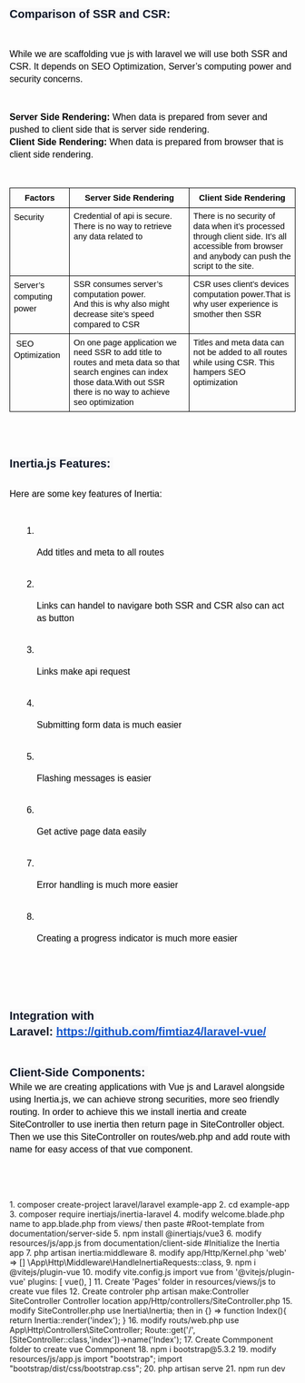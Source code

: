 <p dir="ltr" style="line-height:1.38;margin-top:0pt;margin-bottom:0pt;"><span style="font-size:15pt;font-family:Arial,sans-serif;color:#101828;background-color:#f9f9fa;font-weight:700;font-style:normal;font-variant:normal;text-decoration:none;vertical-align:baseline;white-space:pre;white-space:pre-wrap;">Comparison of SSR and CSR:</span></p>
<p><br></p>
<p dir="ltr" style="line-height:1.38;margin-top:0pt;margin-bottom:0pt;"><span style="font-size:12pt;font-family:Arial,sans-serif;color:#000000;background-color:transparent;font-weight:400;font-style:normal;font-variant:normal;text-decoration:none;vertical-align:baseline;white-space:pre;white-space:pre-wrap;">While we are scaffolding vue js with laravel we will use both SSR and CSR. It depends on SEO Optimization, Server&rsquo;s computing power and security concerns.</span></p>
<p><br></p>
<p dir="ltr" style="line-height:1.38;margin-top:0pt;margin-bottom:0pt;"><span style="font-size:12pt;font-family:Arial,sans-serif;color:#000000;background-color:transparent;font-weight:700;font-style:normal;font-variant:normal;text-decoration:none;vertical-align:baseline;white-space:pre;white-space:pre-wrap;">Server Side Rendering:&nbsp;</span><span style="font-size:12pt;font-family:Arial,sans-serif;color:#000000;background-color:transparent;font-weight:400;font-style:normal;font-variant:normal;text-decoration:none;vertical-align:baseline;white-space:pre;white-space:pre-wrap;">When data is prepared from sever and pushed to client side that is server side rendering.</span></p>
<p dir="ltr" style="line-height:1.38;margin-top:0pt;margin-bottom:0pt;"><span style="font-size:12pt;font-family:Arial,sans-serif;color:#000000;background-color:transparent;font-weight:700;font-style:normal;font-variant:normal;text-decoration:none;vertical-align:baseline;white-space:pre;white-space:pre-wrap;">Client Side Rendering:&nbsp;</span><span style="font-size:12pt;font-family:Arial,sans-serif;color:#000000;background-color:transparent;font-weight:400;font-style:normal;font-variant:normal;text-decoration:none;vertical-align:baseline;white-space:pre;white-space:pre-wrap;">When data is prepared from browser that is client side rendering.</span></p>
<p><br></p>
<div dir="ltr" style="margin-left:0pt;" align="center">
    <table style="border:none;border-collapse:collapse;">
        <tbody>
            <tr style="height:0pt;">
                <td style="border-left:solid #000000 1pt;border-right:solid #000000 1pt;border-bottom:solid #000000 1pt;border-top:solid #000000 1pt;vertical-align:top;padding:5pt 5pt 5pt 5pt;overflow:hidden;overflow-wrap:break-word;">
                    <p dir="ltr" style="line-height:1.38;text-align: center;margin-top:0pt;margin-bottom:0pt;"><span style="font-size:11pt;font-family:Arial,sans-serif;color:#000000;background-color:transparent;font-weight:700;font-style:normal;font-variant:normal;text-decoration:none;vertical-align:baseline;white-space:pre;white-space:pre-wrap;">Factors</span></p>
                </td>
                <td style="border-left:solid #000000 1pt;border-right:solid #000000 1pt;border-bottom:solid #000000 1pt;border-top:solid #000000 1pt;vertical-align:top;padding:5pt 5pt 5pt 5pt;overflow:hidden;overflow-wrap:break-word;">
                    <p dir="ltr" style="line-height:1.38;text-align: center;margin-top:0pt;margin-bottom:0pt;"><span style="font-size:11pt;font-family:Arial,sans-serif;color:#000000;background-color:transparent;font-weight:700;font-style:normal;font-variant:normal;text-decoration:none;vertical-align:baseline;white-space:pre;white-space:pre-wrap;">Server Side Rendering</span></p>
                </td>
                <td style="border-left:solid #000000 1pt;border-right:solid #000000 1pt;border-bottom:solid #000000 1pt;border-top:solid #000000 1pt;vertical-align:top;padding:5pt 5pt 5pt 5pt;overflow:hidden;overflow-wrap:break-word;">
                    <p dir="ltr" style="line-height:1.38;text-align: center;margin-top:0pt;margin-bottom:0pt;"><span style="font-size:11pt;font-family:Arial,sans-serif;color:#000000;background-color:transparent;font-weight:700;font-style:normal;font-variant:normal;text-decoration:none;vertical-align:baseline;white-space:pre;white-space:pre-wrap;">Client Side Rendering</span></p>
                </td>
            </tr>
            <tr style="height:0pt;">
                <td style="border-left:solid #000000 1pt;border-right:solid #000000 1pt;border-bottom:solid #000000 1pt;border-top:solid #000000 1pt;vertical-align:top;padding:5pt 5pt 5pt 5pt;overflow:hidden;overflow-wrap:break-word;">
                    <p dir="ltr" style="line-height:1.38;margin-top:0pt;margin-bottom:0pt;"><span style="font-size:11pt;font-family:Arial,sans-serif;color:#000000;background-color:transparent;font-weight:400;font-style:normal;font-variant:normal;text-decoration:none;vertical-align:baseline;white-space:pre;white-space:pre-wrap;">Security&nbsp;</span></p>
                </td>
                <td style="border-left:solid #000000 1pt;border-right:solid #000000 1pt;border-bottom:solid #000000 1pt;border-top:solid #000000 1pt;vertical-align:top;padding:5pt 5pt 5pt 5pt;overflow:hidden;overflow-wrap:break-word;">
                    <p dir="ltr" style="line-height:1.2;margin-top:0pt;margin-bottom:0pt;"><span style="font-size:11pt;font-family:Arial,sans-serif;color:#000000;background-color:transparent;font-weight:400;font-style:normal;font-variant:normal;text-decoration:none;vertical-align:baseline;white-space:pre;white-space:pre-wrap;">Credential of api is secure. There is no way to retrieve any data related to&nbsp;</span></p>
                </td>
                <td style="border-left:solid #000000 1pt;border-right:solid #000000 1pt;border-bottom:solid #000000 1pt;border-top:solid #000000 1pt;vertical-align:top;padding:5pt 5pt 5pt 5pt;overflow:hidden;overflow-wrap:break-word;">
                    <p dir="ltr" style="line-height:1.2;margin-top:0pt;margin-bottom:0pt;"><span style="font-size:11pt;font-family:Arial,sans-serif;color:#000000;background-color:transparent;font-weight:400;font-style:normal;font-variant:normal;text-decoration:none;vertical-align:baseline;white-space:pre;white-space:pre-wrap;">There is no security of data when it&rsquo;s processed through client side. It&rsquo;s all accessible from browser and anybody can push the script to the site.</span></p>
                </td>
            </tr>
            <tr style="height:0pt;">
                <td style="border-left:solid #000000 1pt;border-right:solid #000000 1pt;border-bottom:solid #000000 1pt;border-top:solid #000000 1pt;vertical-align:top;padding:5pt 5pt 5pt 5pt;overflow:hidden;overflow-wrap:break-word;">
                    <p dir="ltr" style="line-height:1.38;margin-top:0pt;margin-bottom:0pt;"><span style="font-size:11pt;font-family:Arial,sans-serif;color:#000000;background-color:transparent;font-weight:400;font-style:normal;font-variant:normal;text-decoration:none;vertical-align:baseline;white-space:pre;white-space:pre-wrap;">Server&rsquo;s computing power</span></p>
                </td>
                <td style="border-left:solid #000000 1pt;border-right:solid #000000 1pt;border-bottom:solid #000000 1pt;border-top:solid #000000 1pt;vertical-align:top;padding:5pt 5pt 5pt 5pt;overflow:hidden;overflow-wrap:break-word;">
                    <p dir="ltr" style="line-height:1.2;margin-top:0pt;margin-bottom:0pt;"><span style="font-size:11pt;font-family:Arial,sans-serif;color:#000000;background-color:transparent;font-weight:400;font-style:normal;font-variant:normal;text-decoration:none;vertical-align:baseline;white-space:pre;white-space:pre-wrap;">SSR consumes server&rsquo;s computation power.&nbsp;</span><span style="font-size:11pt;font-family:Arial,sans-serif;color:#000000;background-color:transparent;font-weight:400;font-style:normal;font-variant:normal;text-decoration:none;vertical-align:baseline;white-space:pre;white-space:pre-wrap;"><br></span><span style="font-size:11pt;font-family:Arial,sans-serif;color:#000000;background-color:transparent;font-weight:400;font-style:normal;font-variant:normal;text-decoration:none;vertical-align:baseline;white-space:pre;white-space:pre-wrap;">And this is why also might decrease site&rsquo;s speed compared to CSR</span></p>
                </td>
                <td style="border-left:solid #000000 1pt;border-right:solid #000000 1pt;border-bottom:solid #000000 1pt;border-top:solid #000000 1pt;vertical-align:top;padding:5pt 5pt 5pt 5pt;overflow:hidden;overflow-wrap:break-word;">
                    <p dir="ltr" style="line-height:1.2;margin-top:0pt;margin-bottom:0pt;"><span style="font-size:11pt;font-family:Arial,sans-serif;color:#000000;background-color:transparent;font-weight:400;font-style:normal;font-variant:normal;text-decoration:none;vertical-align:baseline;white-space:pre;white-space:pre-wrap;">CSR uses client&rsquo;s devices computation power.That is why user experience is smother then SSR</span></p>
                </td>
            </tr>
            <tr style="height:73.3447265625pt;">
                <td style="border-left:solid #000000 1pt;border-right:solid #000000 1pt;border-bottom:solid #000000 1pt;border-top:solid #000000 1pt;vertical-align:top;padding:5pt 5pt 5pt 5pt;overflow:hidden;overflow-wrap:break-word;">
                    <p dir="ltr" style="line-height:1.38;margin-top:0pt;margin-bottom:0pt;"><span style="font-size:11pt;font-family:Arial,sans-serif;color:#000000;background-color:transparent;font-weight:400;font-style:normal;font-variant:normal;text-decoration:none;vertical-align:baseline;white-space:pre;white-space:pre-wrap;">&nbsp;SEO Optimization</span></p>
                </td>
                <td style="border-left:solid #000000 1pt;border-right:solid #000000 1pt;border-bottom:solid #000000 1pt;border-top:solid #000000 1pt;vertical-align:top;padding:5pt 5pt 5pt 5pt;overflow:hidden;overflow-wrap:break-word;">
                    <p dir="ltr" style="line-height:1.2;margin-top:0pt;margin-bottom:0pt;"><span style="font-size:11pt;font-family:Arial,sans-serif;color:#000000;background-color:transparent;font-weight:400;font-style:normal;font-variant:normal;text-decoration:none;vertical-align:baseline;white-space:pre;white-space:pre-wrap;">On one page application we need SSR to add title to routes and meta data so that search engines can index those data.With out SSR there is no way to achieve seo optimization</span></p>
                </td>
                <td style="border-left:solid #000000 1pt;border-right:solid #000000 1pt;border-bottom:solid #000000 1pt;border-top:solid #000000 1pt;vertical-align:top;padding:5pt 5pt 5pt 5pt;overflow:hidden;overflow-wrap:break-word;">
                    <p dir="ltr" style="line-height:1.2;margin-top:0pt;margin-bottom:0pt;"><span style="font-size:11pt;font-family:Arial,sans-serif;color:#000000;background-color:transparent;font-weight:400;font-style:normal;font-variant:normal;text-decoration:none;vertical-align:baseline;white-space:pre;white-space:pre-wrap;">Titles and meta data can not be added to all routes while using CSR. This hampers SEO optimization</span></p>
                </td>
            </tr>
        </tbody>
    </table>
</div>
<p><br></p>
<p><br></p>
<p dir="ltr" style="line-height:1.38;margin-top:0pt;margin-bottom:0pt;"><span style="font-size:15pt;font-family:Arial,sans-serif;color:#101828;background-color:#f9f9fa;font-weight:700;font-style:normal;font-variant:normal;text-decoration:none;vertical-align:baseline;white-space:pre;white-space:pre-wrap;">Inertia.js Features:&nbsp;</span><span style="font-size:15pt;font-family:Arial,sans-serif;color:#101828;background-color:#f9f9fa;font-weight:700;font-style:normal;font-variant:normal;text-decoration:none;vertical-align:baseline;white-space:pre;white-space:pre-wrap;"><br><br></span></p>
<p dir="ltr" style="line-height:1.38;margin-top:0pt;margin-bottom:0pt;"><span style="font-size:12pt;font-family:Arial,sans-serif;color:#000000;background-color:transparent;font-weight:400;font-style:normal;font-variant:normal;text-decoration:none;vertical-align:baseline;white-space:pre;white-space:pre-wrap;">Here are some key features of Inertia:</span></p>
<p><br></p>
<ol style="margin-top:0;margin-bottom:0;padding-inline-start:48px;">
    <li dir="ltr" style="list-style-type:decimal;font-size:12pt;font-family:Arial,sans-serif;color:#000000;background-color:transparent;font-weight:400;font-style:normal;font-variant:normal;text-decoration:none;vertical-align:baseline;white-space:pre;" aria-level="1">
        <p dir="ltr" style="line-height:1.38;margin-top:0pt;margin-bottom:0pt;"><span style="font-size:12pt;font-family:Arial,sans-serif;color:#000000;background-color:transparent;font-weight:400;font-style:normal;font-variant:normal;text-decoration:none;vertical-align:baseline;white-space:pre;white-space:pre-wrap;">Add titles and meta to all routes</span></p>
    </li>
    <li dir="ltr" style="list-style-type:decimal;font-size:12pt;font-family:Arial,sans-serif;color:#000000;background-color:transparent;font-weight:400;font-style:normal;font-variant:normal;text-decoration:none;vertical-align:baseline;white-space:pre;" aria-level="1">
        <p dir="ltr" style="line-height:1.38;margin-top:0pt;margin-bottom:0pt;"><span style="font-size:12pt;font-family:Arial,sans-serif;color:#000000;background-color:transparent;font-weight:400;font-style:normal;font-variant:normal;text-decoration:none;vertical-align:baseline;white-space:pre;white-space:pre-wrap;">Links can handel to navigare both SSR and CSR also can act as button</span></p>
    </li>
    <li dir="ltr" style="list-style-type:decimal;font-size:12pt;font-family:Arial,sans-serif;color:#000000;background-color:transparent;font-weight:400;font-style:normal;font-variant:normal;text-decoration:none;vertical-align:baseline;white-space:pre;" aria-level="1">
        <p dir="ltr" style="line-height:1.38;margin-top:0pt;margin-bottom:0pt;"><span style="font-size:12pt;font-family:Arial,sans-serif;color:#000000;background-color:transparent;font-weight:400;font-style:normal;font-variant:normal;text-decoration:none;vertical-align:baseline;white-space:pre;white-space:pre-wrap;">Links make api request</span></p>
    </li>
    <li dir="ltr" style="list-style-type:decimal;font-size:12pt;font-family:Arial,sans-serif;color:#000000;background-color:transparent;font-weight:400;font-style:normal;font-variant:normal;text-decoration:none;vertical-align:baseline;white-space:pre;" aria-level="1">
        <p dir="ltr" style="line-height:1.38;margin-top:0pt;margin-bottom:0pt;"><span style="font-size:12pt;font-family:Arial,sans-serif;color:#000000;background-color:transparent;font-weight:400;font-style:normal;font-variant:normal;text-decoration:none;vertical-align:baseline;white-space:pre;white-space:pre-wrap;">Submitting form data is much easier</span></p>
    </li>
    <li dir="ltr" style="list-style-type:decimal;font-size:12pt;font-family:Arial,sans-serif;color:#000000;background-color:transparent;font-weight:400;font-style:normal;font-variant:normal;text-decoration:none;vertical-align:baseline;white-space:pre;" aria-level="1">
        <p dir="ltr" style="line-height:1.38;margin-top:0pt;margin-bottom:0pt;"><span style="font-size:12pt;font-family:Arial,sans-serif;color:#000000;background-color:transparent;font-weight:400;font-style:normal;font-variant:normal;text-decoration:none;vertical-align:baseline;white-space:pre;white-space:pre-wrap;">Flashing messages is easier</span></p>
    </li>
    <li dir="ltr" style="list-style-type:decimal;font-size:12pt;font-family:Arial,sans-serif;color:#000000;background-color:transparent;font-weight:400;font-style:normal;font-variant:normal;text-decoration:none;vertical-align:baseline;white-space:pre;" aria-level="1">
        <p dir="ltr" style="line-height:1.38;margin-top:0pt;margin-bottom:0pt;"><span style="font-size:12pt;font-family:Arial,sans-serif;color:#000000;background-color:transparent;font-weight:400;font-style:normal;font-variant:normal;text-decoration:none;vertical-align:baseline;white-space:pre;white-space:pre-wrap;">Get active page data easily</span></p>
    </li>
    <li dir="ltr" style="list-style-type:decimal;font-size:12pt;font-family:Arial,sans-serif;color:#000000;background-color:transparent;font-weight:400;font-style:normal;font-variant:normal;text-decoration:none;vertical-align:baseline;white-space:pre;" aria-level="1">
        <p dir="ltr" style="line-height:1.38;margin-top:0pt;margin-bottom:0pt;"><span style="font-size:12pt;font-family:Arial,sans-serif;color:#000000;background-color:transparent;font-weight:400;font-style:normal;font-variant:normal;text-decoration:none;vertical-align:baseline;white-space:pre;white-space:pre-wrap;">Error handling is much more easier</span></p>
    </li>
    <li dir="ltr" style="list-style-type:decimal;font-size:12pt;font-family:Arial,sans-serif;color:#000000;background-color:transparent;font-weight:400;font-style:normal;font-variant:normal;text-decoration:none;vertical-align:baseline;white-space:pre;" aria-level="1">
        <p dir="ltr" style="line-height:1.38;margin-top:0pt;margin-bottom:0pt;"><span style="font-size:12pt;font-family:Arial,sans-serif;color:#000000;background-color:transparent;font-weight:400;font-style:normal;font-variant:normal;text-decoration:none;vertical-align:baseline;white-space:pre;white-space:pre-wrap;">Creating a progress indicator is much more easier</span></p>
    </li>
</ol>
<p><br></p>
<p><br></p>
<p dir="ltr" style="line-height:1.38;margin-top:0pt;margin-bottom:0pt;"><span style="font-size:15pt;font-family:Arial,sans-serif;color:#101828;background-color:#f9f9fa;font-weight:700;font-style:normal;font-variant:normal;text-decoration:none;vertical-align:baseline;white-space:pre;white-space:pre-wrap;">Integration with Laravel:&nbsp;</span><a href="https://github.com/fimtiaz4/laravel-vue/" style="text-decoration:none;"><span style="font-size:15pt;font-family:Arial,sans-serif;color:#1155cc;background-color:#f9f9fa;font-weight:700;font-style:normal;font-variant:normal;text-decoration:underline;-webkit-text-decoration-skip:none;text-decoration-skip-ink:none;vertical-align:baseline;white-space:pre;white-space:pre-wrap;">https://github.com/fimtiaz4/laravel-vue/</span></a><span style="font-size:15pt;font-family:Arial,sans-serif;color:#101828;background-color:#f9f9fa;font-weight:700;font-style:normal;font-variant:normal;text-decoration:none;vertical-align:baseline;white-space:pre;white-space:pre-wrap;">&nbsp;</span></p>
<p><br></p>
<p dir="ltr" style="line-height:1.38;margin-top:0pt;margin-bottom:0pt;"><span style="font-size:15pt;font-family:Arial,sans-serif;color:#101828;background-color:#f9f9fa;font-weight:700;font-style:normal;font-variant:normal;text-decoration:none;vertical-align:baseline;white-space:pre;white-space:pre-wrap;">Client-Side Components:&nbsp;</span><span style="font-size:15pt;font-family:Arial,sans-serif;color:#101828;background-color:#f9f9fa;font-weight:700;font-style:normal;font-variant:normal;text-decoration:none;vertical-align:baseline;white-space:pre;white-space:pre-wrap;"><br></span><span style="font-size:12pt;font-family:Arial,sans-serif;color:#000000;background-color:transparent;font-weight:400;font-style:normal;font-variant:normal;text-decoration:none;vertical-align:baseline;white-space:pre;white-space:pre-wrap;">While we are creating applications with Vue js and Laravel alongside using Inertia.js, we can achieve strong securities, more seo friendly routing. In order to achieve this we install inertia and create SiteController to use inertia then return page in SiteController object. Then we use this SiteController on routes/web.php and add route with name for easy access of that vue component.</span></p>
<p><br></p>
<p><br></p>
1. composer create-project laravel/laravel example-app
2. cd example-app
3. composer require inertiajs/inertia-laravel
4. modify welcome.blade.php name to  app.blade.php from views/ then paste #Root-template from documentation/server-side
5. npm install @inertiajs/vue3
6. modify resources/js/app.js from documentation/client-side #Initialize the Inertia app
7. php artisan inertia:middleware
8. modify app/Http/Kernel.php 'web' => []
    \App\Http\Middleware\HandleInertiaRequests::class,
9. npm i @vitejs/plugin-vue
10. modify vite.config.js
    import vue from '@vitejs/plugin-vue'
    plugins: [
        vue(),
    ]
11. Create 'Pages' folder in resources/views/js to create vue files
12. Create controler 
        php artisan make:Controller SiteController
        Controller location app/Http/controllers/SiteController.php
15. modify SiteController.php
        use Inertia\Inertia;
        then in {} =>
        function Index(){
            return Inertia::render('index');
        }
16. modify routs/web.php
        use App\Http\Controllers\SiteController;
        Route::get('/', [SiteController::class,'index'])->name('Index');
17. Create Commponent folder to create vue Commponent
18. npm i bootstrap@5.3.2
19. modify resources/js/app.js 
        import "bootstrap";
        import "bootstrap/dist/css/bootstrap.css";
20. php artisan serve
21. npm run dev

